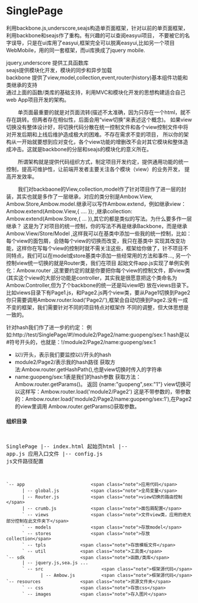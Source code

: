 SinglePage
==========

利用backbone.js,underscore,seajs构造单页面框架，针对以前的单页面框架，利用backbone和seajs作了重构。有兴趣的可以查阅easyui项目，
不要被它的名字误导，只是在ui库用了easyui,框架完全可以脱离easyui,比如另一个项目WebMobile，用的同一套框架，而ui库换成了jquery mobile.

jquery,underscore 提供工具函数库 <br />
seajs提供模块化开发，模块的同步和异步加载<br />
backbone 提供了view,model,collection,event,router(history)基本组件功能和类继承的支持<br />
通过上面的函数/类库的基础支持，利用MVC和模块化开发的思想构建适合自己web App项目开发的架构。<br />

&nbsp;&nbsp;&nbsp;&nbsp;&nbsp;&nbsp;&nbsp;&nbsp;单页面最重要的就是对页面流转(描述不太准确，因为只存在一个html，就不存在跳转。但两者存在相似性，后面会用“view切换”来表述这个概念)。
如果view切换没有整体设计好，将切换代码分散在统一控制文件和各个view控制文件中将对开发后期和上线后维护造成极大的困难。不存在需求不变的项目，
所以你的架构从一开始就要想到应对变化，各个view功能的增删改不会对其它模块和整体造成冲击。这就是backbone的分层和seajs的模块化的意义所在。

&nbsp;&nbsp;&nbsp;&nbsp;&nbsp;&nbsp;&nbsp;&nbsp;所谓架构就是提供代码组织方式，制定项目开发约定，提供通用功能的统一控制，提高可维护性，让前端开发者主要关注各个模块（view）的业务开发，
提高开发效率。

&nbsp;&nbsp;&nbsp;&nbsp;&nbsp;&nbsp;&nbsp;&nbsp;我们对backbaone的View,collection,model作了针对项目作了进一层的封装，其实也就是多作了一层继承，对应的类分别是Ambow.View,
Ambow.Store,Ambow.model.继承可以写作Ambow.extend，例如继承view： Ambow.extend(Ambow.View,{ .... }); ,继承collection: Ambow.extend(Ambow.Store,{ ... }),其它的都是类似的写法。为什么要多作一层
继承？ 这是为了对项目的统一控制，你的写法不再是继承Backbone，而是继承Ambow.View/Store/Model ,这样我可以在基类中添加一些我的统一控制，比如：每个view的面包屑，会随每个view的切换而改变，我只在基类中
实现其改变功能，这样你在写每个view的控制时就不需关注这些，框架给你做了，针不项目不同特点，我们可以在model或store基类中添加一些经常用的方法和事件..., 另一个控制view统一切换的就是Router类，我们在项目
起始文件app.js实现了单例实例化：Ambow.router ,这里要约定的就是你要把你每个view的控制文件，即view类(其实这个view的大部分功能是controller，其实我是很愿意把这个类命名为Ambow.Controller,但为了个backbone的统一还是叫view吧)
放在views目录下。 比如views目录下有Page1.js，和Page2.js两个view类，要从Page1切换到Page2你只需要调用Ambow.router.load('Page2/'),框架会自动切换到Page2.没有一成不变的框架，我们需要针对不同的项目特点对框架作
不同的调整，但大体思想是一致的。

针对hash我们作了进一步的约定：
例如:http://test/SinglePage/#!/module2/Page2/name:guopeng/sex:1
hash是以#符号开头的，也就是：!/module2/Page2/name:guopeng/sex:1
 * 以!/开头，表示我们要监控以!/开头的hash
 * module2/Page2/表示我的hash路径 获取方法:Ambow.router.getHashPath(),也是view切换时传入的字符串
 * name:guopeng/sex:1表是我们的hash参数 获取方法：Ambow.router.getParams()。 返回 {name:"guopeng",sex:"1"}
view切换可以这样写：Ambow.router.load('module2/Page2') 这是不带参数的，带参数的：Ambow.router.load('module2/Page2/name:guopeng/sex:1'),在Page2的view里调用
Ambow.router.getParams()获取参数。
  
 

<h4>组织目录</h4>
<pre>

  SinglePage 
    |-- index.html				<span class="note">起始页html</span>
    |-- app.js					<span class="note">应用入口文件</span>
    |-- config.js				<span class="note">js文件路径配置</span>  
      
    `-- app					        <span class="note">应用代码</span>
          | -- global.js			<span class="note">全局变量</span>
          | -- Router.js			<span class="note">view切换的路由控制</span>
          | -- crumb.js				<span class="note">面包屑配置</span>
          ` -- views				<span class="note">文件view类，应用的绝大部分控制在此文件夹下</span>          
          ` -- models				<span class="note">存放model</span>         
          ` -- stores				<span class="note">存放collection</span> 
          ` -- tpls				<span class="note">存放模板文件</span>            
          ` -- util				<span class="note">工具类</span>                              
    `-- sdk					    <span class="note">函数/类库</span>
          | -- jquery.js,sea.js ...		
          ` -- src				        <span class="note">框架源代码</span>
                 | -- Ambow.js			<span class="note">框架源代码</span>
    `-- resources				<span class="note">资源文件夹</span>
          ` -- css				<span class="note">存放css</span>
          ` -- images		    <span class="note">存入图片</span>
         		          

         
</pre>

